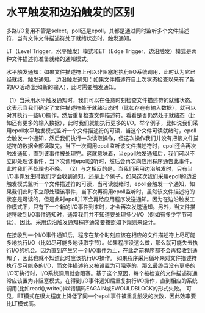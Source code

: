 # 水平触发和边沿触发的区别



多路I/O复用不管是select，poll还是epoll，其都是通过同时监听多个文件描述符，当有文件文件描述符处于就绪状态时，触发通知。

LT（Level Trigger，水平触发）模式和ET（Edge Trigger，边沿触发）模式是两种文件描述符准备就绪的通知模式。

水平触发通知：如果文件描述符上可以非阻塞地执行I/O系统调用，此时认为它已经就绪，触发通知。
边沿触发通知：如果文件描述符自上次状态检查以来有了新的I/O活动(比如新的输入)，此时需要触发通知。

（1）当采用水平触发通知时，我们可以在任意时刻检查文件描述符的就绪状态。这表示当我们确定了文件描述符处于就绪状态时（比如存在有输入数据），就可以对其执行一些I/O操作，然后重复检查文件描述符，看看是否仍然处于就绪态（比如还有更多的输入数据），此时我们就能执行更多的I/O。举个例子，比如说我们采用epoll水平触发模式监听一个文件描述符的可读，当这个文件可读就绪时，epoll会触发一个通知，然后我们执行一次读取操作，但这次操作我们并没有把该文件描述符的数据全部读取完。当下一次调用epoll监听该文件描述符时，epoll还会再次触发通知，直到该事件被处理完。这就意味着，当epoll触发通知后，我们可以不立即处理该事件，当下次调用epoll监听时，然后会再次向应用程序通告此事件，此时我们再处理也不晚。
（2）与之相反的是，当我们采用边沿触发时，只有当I/O事件发生时我们才会收到通知。还是上个例子，如果这次我们采用epoll的边沿触发模式监听一个文件描述符的可读，当可读就绪时，epoll会触发一个通知，如果我们此时不立即处理该事件，当下次再调用epoll监听时，虽然该文件描述符的状态是可读的，但是此时epoll并不会再给应用程序发送通知。因为在边沿触发工作模式下，只有下一个新的I/O事件到来时，才会再次发送通知。另外，当文件描述符收到I/O事件通知时，通常我们并不知道要处理多少I/O（例如有多少字节可读）。因此，采用边沿触发通知程序通常要按照如下规则来设计。

在接收到一个I/O事件通知后，程序在某个时刻应该在相应的文件描述符上尽可能多地执行I/O（比如尽可能多地读取字节）。如果程序没这么做，那么就可能失去执行I/O的机会。因为直到产生另一个I/O事件为止，在此之前程序都不会再接收到通知了，因此也就不知道此时应该执行I/O操作。
如果程序采用循环来对文件描述符执行尽可能多的I/O，而文件描述符又被设置为可阻塞的，那么最终当没有更多的I/O可执行时，I/O系统调用就会阻塞。基于这个原因，每个被检查的文件描述符通常应该置为非阻塞模式，在得到I/O事件通知后重复执行I/O操作，直到相应的系统调用(比如read(),write())以错误码EAGAIN或EWOULDBLOCK的形式失败。
可见，ET模式在很大程度上降低了同一个epoll事件被重复触发的次数，因此效率要比LT模式高。

